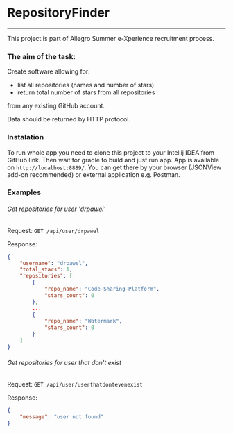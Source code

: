 # RepositoryFinder
***
This project is part of Allegro Summer e-Xperience recruitment process.

### The aim of the task:
Create software allowing for:
  - list all repositories (names and number of stars)
  - return total number of stars from all repositories
  
from any existing GitHub account.
 
 Data should be returned by HTTP protocol.
 
### Instalation
To run whole app you need to clone this project to your Intellij IDEA from GitHub link. Then wait for gradle to build and just run app. App is available on `http://localhost:8889/`. You can get there by your browser (JSONView add-on recommended) or external application e.g. Postman.

### Examples

###### Get repositories for user 'drpawel'

Request: `GET /api/user/drpawel`

Response:
```JSON
{
    "username": "drpawel",
    "total_stars": 1,
    "repositories": [
        {
            "repo_name": "Code-Sharing-Platform",
            "stars_count": 0
        },
        ...
        {
            "repo_name": "Watermark",
            "stars_count": 0
        }
    ]
}
```
###### Get repositories for user that don't exist

Request: `GET /api/user/userthatdontevenexist`

Response:
```JSON
{
    "message": "user not found"
}
```
